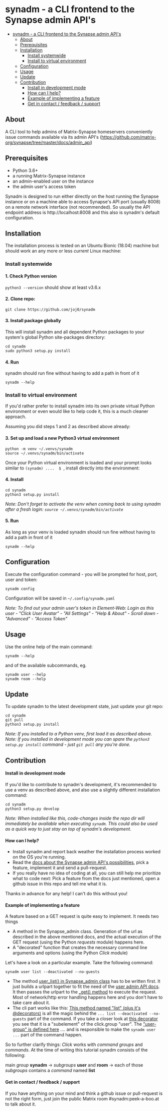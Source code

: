 # synadm - a CLI frontend to the Synapse admin API's

- [synadm - a CLI frontend to the Synapse admin API's](#synadm---a-cli-frontend-to-the-synapse-admin-apis)
  - [About](#about)
  - [Prerequisites](#prerequisites)
  - [Installation](#installation)
    - [Install systemwide](#install-systemwide)
    - [Install to virtual environment](#install-to-virtual-environment)
  - [Configuration](#configuration)
  - [Usage](#usage)
  - [Update](#update)
  - [Contribution](#contribution)
      - [Install in development mode](#install-in-development-mode)
      - [How can I help?](#how-can-i-help)
      - [Example of implementing a feature](#example-of-implementing-a-feature)
      - [Get in contact / feedback / support](#get-in-contact--feedback--support)

## About

A CLI tool to help admins of Matrix-Synapse homeservers conveniently issue commands available via its admin API's (https://github.com/matrix-org/synapse/tree/master/docs/admin_api)

## Prerequisites

- Python 3.6+
- a running Matrix-Synapse instance
- an admin-enabled user on the instance
- the admin user's access token

Synadm is designed to run either directly on the host running the Synapse instance or on a machine able to access Synapse's API port (usually 8008) on a remote network interface (not recommended). So usually the API endpoint address is http://localhost:8008 and this also is synadm's default configuration.

## Installation

The installation process is tested on an Ubuntu Bionic (18.04) machine but should work an any more or less *current* Linux machine:

### Install systemwide


<!-- omit in toc -->
#### 1. Check Python version

`python3 --version` should show at least v3.6.x

<!-- omit in toc -->
#### 2. Clone repo:

```
git clone https://github.com/joj0/synadm
```

<!-- omit in toc -->
#### 3. Install package globally

This will install synadm and all dependent Python packages to your system's global Python site-packages directory:

```
cd synadm
sudo python3 setup.py install
```

<!-- omit in toc -->
#### 4. Run

synadm should run fine without having to add a path in front of it

```
synadm --help
```

### Install to virtual environment

If you'd rather prefer to install synadm into its own private virtual Python environment or even would like to help code it, this is a much cleaner approach.

Assuming you did steps 1 and 2 as described above already:

<!-- omit in toc -->
#### 3. Set up and load a new Python3 virtual environment

```
python -m venv ~/.venvs/synadm
source ~/.venvs/synadm/bin/activate
```

Once your Python virtual environment is loaded and your prompt looks similar to `(synadm) ....  $ `, install directly into the environment:


<!-- omit in toc -->
#### 4. Install

```
cd synadm
python3 setup.py install
```

*Note: Don't forget to activate the venv when coming back to using synadm after a fresh login: `source ~/.venvs/synadm/bin/activate`*

<!-- omit in toc -->
#### 5. Run

As long as your venv is loaded synadm should run fine without having to add a path in front of it

```
synadm --help
```

## Configuration

Execute the configuration command - you will be prompted for host, port, user and token:

```
synadm config
```

Configuration will be saved in `~/.config/synadm.yaml`

*Note: To find out your admin user's token in Element-Web: Login as this user - "Click User Avatar" - "All Settings" - "Help & About" - Scroll down - "Advanced" - "Access Token"*

## Usage

Use the online help of the main command:

```
synadm --help
```

and of the available subcommands, eg.

```
synadm user --help
synadm room --help
```

## Update

To update synadm to the latest development state, just update your git repo:

```
cd synadm
git pull
python3 setup.py install
```

*Note: If you installed to a Python venv, first load it as described above.*
*Note: If you installed in development mode you can spare the `python3 setup.py install` command - just `git pull` any you're done.*

## Contribution

#### Install in development mode

If you'd like to contribute to synadm's development, it's recommended to use a venv as described above, and also use a slightly different installation command:

```
cd synadm
python3 setup.py develop
```

*Note: When installed like this, code-changes inside the repo dir will immediately be available when executing `synadm`. This could also be used as a quick way to just stay on top of synadm's development.*


#### How can I help?

* Install synadm and report back weather the installation process worked on the OS you're running.
* Read the [docs about the Synapse admin API's possibilities](https://github.com/matrix-org/synapse/tree/master/docs/admin_api), pick a feature, implement it and send a pull-request.
* If you really have no idea of coding at all, you can still help me prioritize what to code next: Pick a feature from the docs just mentioned, open a github issue in this repo and tell me what it is.

Thanks in advance for any help! I can't do this without you!

#### Example of implementing a feature

A feature based on a GET request is quite easy to implement. It needs two things

- A method in the Synapse_admin class. Generation of the url as described in the above mentioned docs, and the actual execution of the GET request (using the Python *requests* module) happens here.
- A "decorated" function that creates the necessary command line arguments and options (using the Python *Click* module)

Let's have a look on a particular example. Take the following command:

```
synadm user list --deactivated --no-guests
```

- The method [user_list() in Synapse_admin class](https://github.com/JOJ0/synadm/blob/master/synadm.py#L71-L75) has to be written first. It just builds a urlpart together to fit the need of the [user admin API docs](https://github.com/matrix-org/synapse/blob/master/docs/admin_api/user_admin_api.rst#list-accounts). It then passes the urlpart to the [_get() method](https://github.com/JOJ0/synadm/blob/master/synadm.py#L40-L69) to execute the request. Most of network/http error handling happens here and you don't have to take care about it.
- The cli part works like this: [This method named "list" (plus it's @decorators)](https://github.com/JOJ0/synadm/blob/master/synadm.py#L203-L230) is all the magic behind the `... list --deactivated --no-guests` part of the command. If you take a closer look at [this decorator](https://github.com/JOJ0/synadm/blob/master/synadm.py#L204) you see that it is a "subelement" of the click.group "user". The ["user-group" is defined here](https://github.com/JOJ0/synadm/blob/master/synadm.py#L195-L200) .... and is responsible to make the `synadm user ...` part of the command happen.

So to further clarify things: *Click* works with *command groups* and *commands*. At the time of writing this tutorial synadm consists of the following:

main *group* **synadm** -> *subgroups* **user** and **room** -> each of those *subgroups* contains a *command* named **list**


#### Get in contact / feedback / support

If you have anything on your mind and think a github issue or pull-request is not the right form, just join the public Matrix room #synadm:peek-a-boo.at to talk about it.
